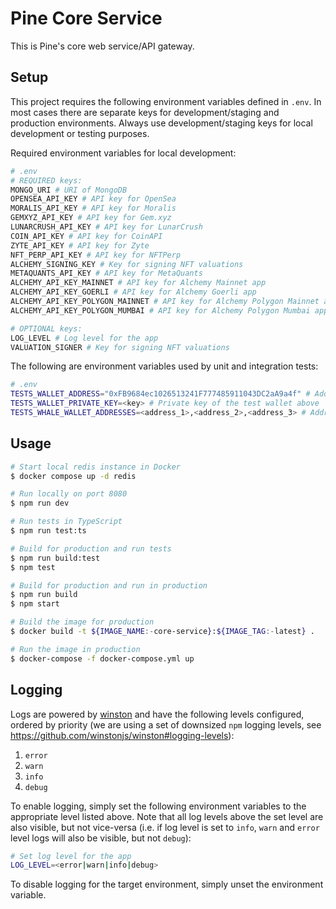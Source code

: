 # Pine Core Service

This is Pine's core web service/API gateway.

## Setup

This project requires the following environment variables defined in `.env`. In most cases there are separate keys for development/staging and production environments. Always use development/staging keys for local development or testing purposes.

Required environment variables for local development:
```sh
# .env
# REQUIRED keys:
MONGO_URI # URI of MongoDB
OPENSEA_API_KEY # API key for OpenSea
MORALIS_API_KEY # API key for Moralis
GEMXYZ_API_KEY # API key for Gem.xyz
LUNARCRUSH_API_KEY # API key for LunarCrush
COIN_API_KEY # API key for CoinAPI
ZYTE_API_KEY # API key for Zyte
NFT_PERP_API_KEY # API key for NFTPerp
ALCHEMY_SIGNING_KEY # Key for signing NFT valuations
METAQUANTS_API_KEY # API key for MetaQuants
ALCHEMY_API_KEY_MAINNET # API key for Alchemy Mainnet app
ALCHEMY_API_KEY_GOERLI # API key for Alchemy Goerli app
ALCHEMY_API_KEY_POLYGON_MAINNET # API key for Alchemy Polygon Mainnet app
ALCHEMY_API_KEY_POLYGON_MUMBAI # API key for Alchemy Polygon Mumbai app

# OPTIONAL keys:
LOG_LEVEL # Log level for the app
VALUATION_SIGNER # Key for signing NFT valuations
```

The following are environment variables used by unit and integration tests:

```sh
# .env
TESTS_WALLET_ADDRESS="0xFB9684ec1026513241F777485911043DC2aA9a4f" # Address of wallet to assume when running unit/integration tests
TESTS_WALLET_PRIVATE_KEY=<key> # Private key of the test wallet above
TESTS_WHALE_WALLET_ADDRESSES=<address_1>,<address_2>,<address_3> # Addresses of third-party wallets that should be tested against when running unit/integration tests
```

## Usage

```sh
# Start local redis instance in Docker
$ docker compose up -d redis

# Run locally on port 8080
$ npm run dev

# Run tests in TypeScript
$ npm run test:ts

# Build for production and run tests
$ npm run build:test
$ npm test

# Build for production and run in production
$ npm run build
$ npm start

# Build the image for production
$ docker build -t ${IMAGE_NAME:-core-service}:${IMAGE_TAG:-latest} .

# Run the image in production
$ docker-compose -f docker-compose.yml up
```

## Logging

Logs are powered by [winston](https://github.com/winstonjs/winston) and have the following levels configured, ordered by priority (we are using a set of downsized `npm` logging levels, see https://github.com/winstonjs/winston#logging-levels):

1. `error`
2. `warn`
3. `info`
4. `debug`

To enable logging, simply set the following environment variables to the appropriate level listed above. Note that all log levels above the set level are also visible, but not vice-versa (i.e. if log level is set to `info`, `warn` and `error` level logs will also be visible, but not `debug`):

```sh
# Set log level for the app
LOG_LEVEL=<error|warn|info|debug>
```

To disable logging for the target environment, simply unset the environment variable.
